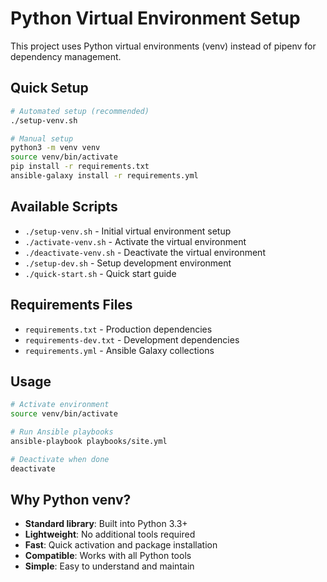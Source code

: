 # Python Virtual Environment Setup

This project uses Python virtual environments (venv) instead of pipenv for dependency management.

## Quick Setup

```bash
# Automated setup (recommended)
./setup-venv.sh

# Manual setup
python3 -m venv venv
source venv/bin/activate
pip install -r requirements.txt
ansible-galaxy install -r requirements.yml
```

## Available Scripts

- `./setup-venv.sh` - Initial virtual environment setup
- `./activate-venv.sh` - Activate the virtual environment
- `./deactivate-venv.sh` - Deactivate the virtual environment
- `./setup-dev.sh` - Setup development environment
- `./quick-start.sh` - Quick start guide

## Requirements Files

- `requirements.txt` - Production dependencies
- `requirements-dev.txt` - Development dependencies
- `requirements.yml` - Ansible Galaxy collections

## Usage

```bash
# Activate environment
source venv/bin/activate

# Run Ansible playbooks
ansible-playbook playbooks/site.yml

# Deactivate when done
deactivate
```

## Why Python venv?

- **Standard library**: Built into Python 3.3+
- **Lightweight**: No additional tools required
- **Fast**: Quick activation and package installation
- **Compatible**: Works with all Python tools
- **Simple**: Easy to understand and maintain
